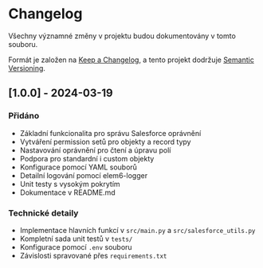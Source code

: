 # Changelog

Všechny významné změny v projektu budou dokumentovány v tomto souboru.

Formát je založen na [Keep a Changelog](https://keepachangelog.com/en/1.0.0/),
a tento projekt dodržuje [Semantic Versioning](https://semver.org/spec/v2.0.0.html).

## [1.0.0] - 2024-03-19

### Přidáno
- Základní funkcionalita pro správu Salesforce oprávnění
- Vytváření permission setů pro objekty a record typy
- Nastavování oprávnění pro čtení a úpravu polí
- Podpora pro standardní i custom objekty
- Konfigurace pomocí YAML souborů
- Detailní logování pomocí elem6-logger
- Unit testy s vysokým pokrytím
- Dokumentace v README.md

### Technické detaily
- Implementace hlavních funkcí v `src/main.py` a `src/salesforce_utils.py`
- Kompletní sada unit testů v `tests/`
- Konfigurace pomocí `.env` souboru
- Závislosti spravované přes `requirements.txt`
